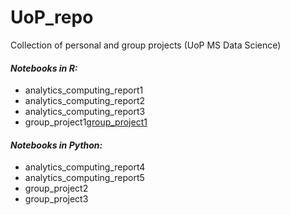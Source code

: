 # UoP_repo
Collection of personal and group projects (UoP MS Data Science)

#### *Notebooks in R:*
- analytics_computing_report1
- analytics_computing_report2
- analytics_computing_report3
- group_project1[group_project1](/group_project1)

#### *Notebooks in Python:*
- analytics_computing_report4
- analytics_computing_report5
- group_project2
- group_project3
